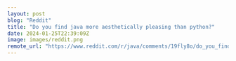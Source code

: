```yaml
---
layout: post
blog: "Reddit"
title: "Do you find java more aesthetically pleasing than python?"
date: 2024-01-25T22:39:09Z
image: images/reddit.png
remote_url: "https://www.reddit.com/r/java/comments/19fly8o/do_you_find_java_more_aesthetically_pleasing_than/"
---
```


